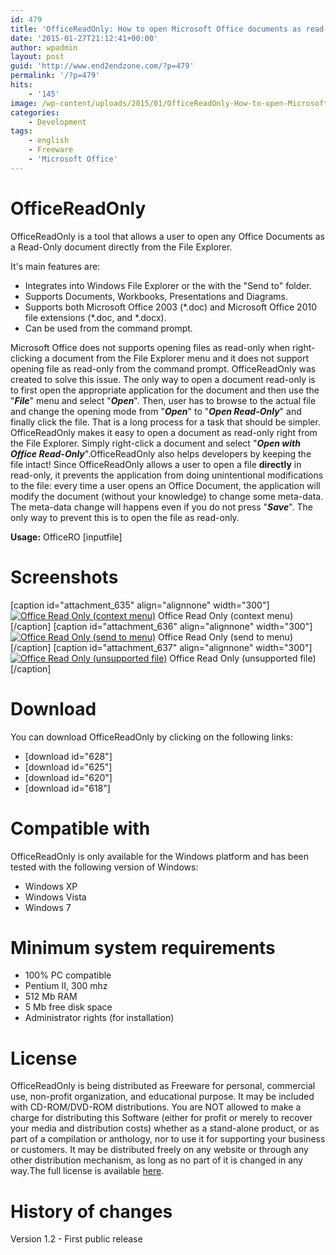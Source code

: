 ```yaml
---
id: 479
title: 'OfficeReadOnly: How to open Microsoft Office documents as read-only'
date: '2015-01-27T21:12:41+00:00'
author: wpadmin
layout: post
guid: 'http://www.end2endzone.com/?p=479'
permalink: '/?p=479'
hits:
    - '145'
image: /wp-content/uploads/2015/01/OfficeReadOnly-How-to-open-Microsoft-Office-documents-as-Read-Only.png
categories:
    - Development
tags:
    - english
    - Freeware
    - 'Microsoft Office'
---
```


# OfficeReadOnly

OfficeReadOnly is a tool that allows a user to open any Office Documents as a Read-Only document directly from the File Explorer.

It's main features are:

- Integrates into Windows File Explorer or the with the "Send to" folder.
- Supports Documents, Workbooks, Presentations and Diagrams.
- Supports both Microsoft Office 2003 (\*.doc) and Microsoft Office 2010 file extensions (\*.doc, and \*.docx).
- Can be used from the command prompt.

Microsoft Office does not supports opening files as read-only when right-clicking a document from the File Explorer menu and it does not support opening file as read-only from the command prompt. OfficeReadOnly was created to solve this issue. The only way to open a document read-only is to first open the appropriate application for the document and then use the "***File***" menu and select "***Open***". Then, user has to browse to the actual file and change the opening mode from "***Open***" to "***Open Read-Only***" and finally click the file. That is a long process for a task that should be simpler. OfficeReadOnly makes it easy to open a document as read-only right from the File Explorer. Simply right-click a document and select "***Open with Office Read-Only***".OfficeReadOnly also helps developers by keeping the file intact! Since OfficeReadOnly allows a user to open a file **directly** in read-only, it prevents the application from doing unintentional modifications to the file: every time a user opens an Office Document, the application will modify the document (without your knowledge) to change some meta-data. The meta-data change will happens even if you do not press "***Save***". The only way to prevent this is to open the file as read-only.

**Usage:** OfficeRO \[inputfile\]

# Screenshots

\[caption id="attachment\_635" align="alignnone" width="300"\][![Office Read Only (context menu)](https://www.end2endzone.com/wp-content/uploads/2015/01/Office-Read-Only-context-menu-300x246.png)](https://www.end2endzone.com/wp-content/uploads/2015/01/Office-Read-Only-context-menu.png) Office Read Only (context menu)\[/caption\] \[caption id="attachment\_636" align="alignnone" width="300"\][![Office Read Only (send to menu)](https://www.end2endzone.com/wp-content/uploads/2015/01/Office-Read-Only-send-to-menu-300x169.png)](https://www.end2endzone.com/wp-content/uploads/2015/01/Office-Read-Only-send-to-menu.png) Office Read Only (send to menu)\[/caption\] \[caption id="attachment\_637" align="alignnone" width="300"\][![Office Read Only (unsupported file)](https://www.end2endzone.com/wp-content/uploads/2015/01/Office-Read-Only-unsupported-file-300x171.png)](https://www.end2endzone.com/wp-content/uploads/2015/01/Office-Read-Only-unsupported-file.png) Office Read Only (unsupported file)\[/caption\]

# Download

You can download OfficeReadOnly by clicking on the following links:

- \[download id="628"\]
- \[download id="625"\]
- \[download id="620"\]
- \[download id="618"\]

# Compatible with

OfficeReadOnly is only available for the Windows platform and has been tested with the following version of Windows:

- Windows XP
- Windows Vista
- Windows 7

# Minimum system requirements

- 100% PC compatible
- Pentium II, 300 mhz
- 512 Mb RAM
- 5 Mb free disk space
- Administrator rights (for installation)

# License

<span lang="EN-US">OfficeReadOnly is being distributed as Freeware for personal, commercial use, non-profit organization, and educational purpose. It may be included with CD-ROM/DVD-ROM distributions. You are NOT allowed to make a charge for distributing this Software (either for profit or merely to recover your media and distribution costs) whether as a stand-alone product, or as part of a compilation or anthology, nor to use it for supporting your business or customers. It may be distributed freely on any website or through any other distribution mechanism, as long as no part of it is changed in any way.</span>The full license is available [here](https://www.end2endzone.com/wp-content/uploads/2015/01/Office-Read-Only-v1.2-EULA.htm).

# History of changes

Version 1.2 - First public release